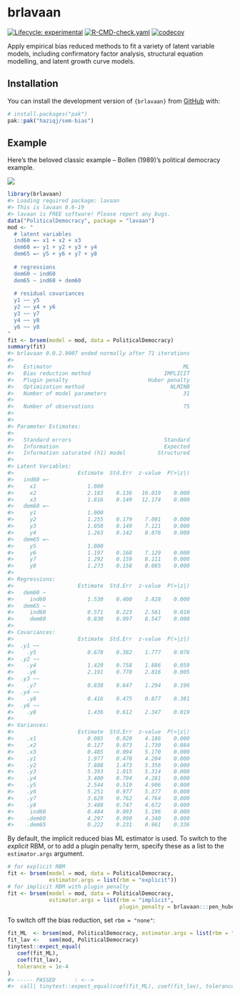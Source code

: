 
<!-- README.md is generated from README.Rmd. Please edit that file -->

# brlavaan

<!-- badges: start -->

[![Lifecycle:
experimental](https://img.shields.io/badge/lifecycle-experimental-orange.svg)](https://lifecycle.r-lib.org/articles/stages.html#experimental)
[![R-CMD-check.yaml](https://github.com/haziqj/sem-bias/actions/workflows/R-CMD-check.yaml/badge.svg?branch=package)](https://github.com/haziqj/sem-bias/actions/workflows/R-CMD-check.yaml)
[![codecov](https://codecov.io/gh/haziqj/sem-bias/graph/badge.svg?token=00UGXV3BMK)](https://codecov.io/gh/haziqj/sem-bias)
<!-- badges: end -->

Apply empirical bias reduced methods to fit a variety of latent variable
models, including confirmatory factor analysis, structural equation
modelling, and latent growth curve models.

## Installation

You can install the development version of `{brlavaan}` from
[GitHub](https://github.com/) with:

``` r
# install.packages("pak")
pak::pak("haziqj/sem-bias")
```

## Example

Here’s the beloved classic example – Bollen (1989)’s political democracy
example.

![](https://lavaan.ugent.be/figures/sem.png)

``` r
library(brlavaan)
#> Loading required package: lavaan
#> This is lavaan 0.6-19
#> lavaan is FREE software! Please report any bugs.
data("PoliticalDemocracy", package = "lavaan")
mod <- "
  # latent variables 
  ind60 =~ x1 + x2 + x3 
  dem60 =~ y1 + y2 + y3 + y4 
  dem65 =~ y5 + y6 + y7 + y8 
   
  # regressions
  dem60 ~ ind60 
  dem65 ~ ind60 + dem60 
  
  # residual covariances 
  y1 ~~ y5
  y2 ~~ y4 + y6 
  y3 ~~ y7 
  y4 ~~ y8
  y6 ~~ y8
"
fit <- brsem(model = mod, data = PoliticalDemocracy) 
summary(fit)
#> brlavaan 0.0.2.9007 ended normally after 71 iterations
#> 
#>   Estimator                                         ML
#>   Bias reduction method                       IMPLICIT
#>   Plugin penalty                         Huber penalty
#>   Optimization method                           NLMINB
#>   Number of model parameters                        31
#> 
#>   Number of observations                            75
#> 
#> 
#> Parameter Estimates:
#> 
#>   Standard errors                             Standard
#>   Information                                 Expected
#>   Information saturated (h1) model          Structured
#> 
#> Latent Variables:
#>                    Estimate  Std.Err  z-value  P(>|z|)
#>   ind60 =~                                            
#>     x1                1.000                           
#>     x2                2.183    0.136   16.019    0.000
#>     x3                1.816    0.149   12.174    0.000
#>   dem60 =~                                            
#>     y1                1.000                           
#>     y2                1.255    0.179    7.001    0.000
#>     y3                1.058    0.149    7.121    0.000
#>     y4                1.263    0.142    8.876    0.000
#>   dem65 =~                                            
#>     y5                1.000                           
#>     y6                1.197    0.168    7.129    0.000
#>     y7                1.292    0.159    8.111    0.000
#>     y8                1.273    0.158    8.085    0.000
#> 
#> Regressions:
#>                    Estimate  Std.Err  z-value  P(>|z|)
#>   dem60 ~                                             
#>     ind60             1.530    0.400    3.828    0.000
#>   dem65 ~                                             
#>     ind60             0.571    0.223    2.561    0.010
#>     dem60             0.830    0.097    8.547    0.000
#> 
#> Covariances:
#>                    Estimate  Std.Err  z-value  P(>|z|)
#>  .y1 ~~                                               
#>    .y5                0.678    0.382    1.777    0.076
#>  .y2 ~~                                               
#>    .y4                1.429    0.758    1.886    0.059
#>    .y6                2.191    0.778    2.816    0.005
#>  .y3 ~~                                               
#>    .y7                0.838    0.647    1.294    0.196
#>  .y4 ~~                                               
#>    .y8                0.416    0.475    0.877    0.381
#>  .y6 ~~                                               
#>    .y8                1.436    0.612    2.347    0.019
#> 
#> Variances:
#>                    Estimate  Std.Err  z-value  P(>|z|)
#>    .x1                0.085    0.020    4.186    0.000
#>    .x2                0.127    0.073    1.730    0.084
#>    .x3                0.485    0.094    5.170    0.000
#>    .y1                1.977    0.470    4.204    0.000
#>    .y2                7.888    1.473    5.356    0.000
#>    .y3                5.393    1.015    5.314    0.000
#>    .y4                3.400    0.794    4.281    0.000
#>    .y5                2.544    0.519    4.906    0.000
#>    .y6                5.251    0.977    5.377    0.000
#>    .y7                3.629    0.762    4.764    0.000
#>    .y8                3.488    0.747    4.672    0.000
#>     ind60             0.484    0.093    5.196    0.000
#>    .dem60             4.297    0.990    4.340    0.000
#>    .dem65             0.222    0.231    0.961    0.336
```

By default, the implicit reduced bias ML estimator is used. To switch to
the *explicit* RBM, or to add a plugin penalty term, specify these as a
list to the `estimator.args` argument.

``` r
# for explicit RBM
fit <- brsem(model = mod, data = PoliticalDemocracy, 
             estimator.args = list(rbm = "explicit"))  
# for implicit RBM with plugin penalty
fit <- brsem(model = mod, data = PoliticalDemocracy, 
             estimator.args = list(rbm = "implicit", 
                                   plugin_penalty = brlavaan:::pen_huber))
```

To switch off the bias reduction, set `rbm = "none"`:

``` r
fit_ML  <- brsem(mod, PoliticalDemocracy, estimator.args = list(rbm = "none"))
fit_lav <-   sem(mod, PoliticalDemocracy)
tinytest::expect_equal(
   coef(fit_ML),
   coef(fit_lav),
   tolerance = 1e-4
)
#> ----- PASSED      : <-->
#>  call| tinytest::expect_equal(coef(fit_ML), coef(fit_lav), tolerance = 0.0001)
```
